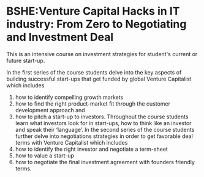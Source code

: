 






BSHE:Venture Capital Hacks in IT industry: From Zero to Negotiating and Investment Deal
=======================================================================================






This is an intensive course on investment strategies for student's current or future start-up. 


In the first series of the course students delve into the key aspects of building successful start-ups that get funded by global Venture Capitalist which includes 
1) how to identify compelling growth markets 
2) how to find the right product-market fit through the customer development approach and 
3) how to pitch a start-up to investors. Throughout the course students learn what investors look for in start-ups, how to think like an investor and speak their ‘language’.
In the second series of the course students further delve into negotiations strategies in order to get favorable deal terms with Venture Capitalist which includes 
1) how to identify the right investor and negotiate a term-sheet 
2) how to value a start-up 
3) how to negotiate the final investment agreement with founders friendly terms.











